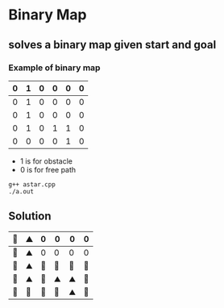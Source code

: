 # **Binary Map**
## solves a binary map given start and goal


### Example of binary map
|0  |1  |0  |0  |0  |0  |
|---|---|---|---|---|---|
|0  |1  |0  |0  |0  |0  |      
|0  |1  |0  |0  |0  |0  |      
|0  |1  |0  |1  |1  |0  |      
|0  |0  |0  |0  |1  |0  |      

+ 1 is for obstacle
+ 0 is for free path

```
g++ astar.cpp
./a.out
```

## Solution 
|🚦 |⛰  |0  |0  |0  |0  |
|---|---|---|---|---|---|
|🚗 |⛰  |0  |0  |0  |0  |
|🚗 |⛰  |🚗 |🚗 |🚗 |🚗 |
|🚗 |⛰  |🚗 |⛰  |⛰  |🚗 |
|🚗 |🚗 |🚗 |🚗 |⛰  |🏁 |



